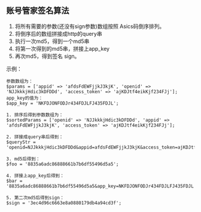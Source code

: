 
## 账号管家签名算法

1. 将所有需要的参数(还没有sign参数)数组按照 Asics码倒序排列。
2. 将倒序后的数组拼接成http的query串
3. 执行一次md5，得到一个md5串
4. 将第一次得到的md5串，拼接上app_key
5. 再次md5，得到签名 sign。


示例：
```
参数数组为：
$params = ['appid' => 'afdsFdEWFjjkJ3kjK', 'openid' => 'NJJkkkjHdic3kDFDDd', 'access_token' => 'ajKDJtf4eikKjf234FJj'];
app_key的值为：
$app_key = 'NKFDJONFODJr434FDJLFJ435FDJL';

1. 排序后得到参数数组为： 
$sortedParams = ['openid' => 'NJJkkkjHdic3kDFDDd', 'appid' => 'afdsFdEWFjjkJ3kjK', 'access_token' => 'ajKDJtf4eikKjf234FJj'];

2. 拼接成query串后得到：
$queryStr = 'openid=NJJkkkjHdic3kDFDDd&appid=afdsFdEWFjjkJ3kjK&access_token=ajKDJtf4eikKjf234FJj';

3. md5后得到：
$foo = '8835a6adc86888661b7b6df55496d5a5';

4. 拼接上app_key后得到：
$bar = '8835a6adc86888661b7b6df55496d5a5&app_key=NKFDJONFODJr434FDJLFJ435FDJL';

5. 第二次md5后得到sign：
$sign = '3ec4d96c6663e8a0880179db4a94cd3f';
``` 
